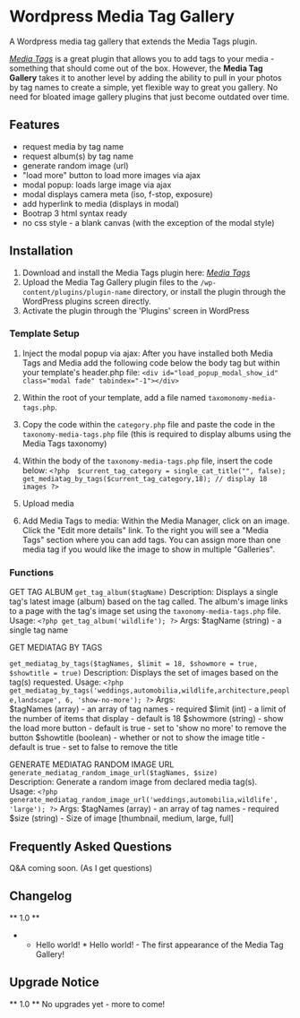 # Wordpress Media Tag Gallery
A Wordpress media tag gallery that extends the Media Tags plugin.

*[Media Tags](https://wordpress.org/plugins/media-tags/ "Media Tags")* is a great plugin that allows you to add 
tags to your media - something that should come out of the box. However, the **Media Tag Gallery** takes it to 
another level by adding the ability to pull in your photos by tag names to create a simple, yet flexible way to 
great you gallery. No need for bloated image gallery plugins that just become outdated over time. 

## Features 

- request media by tag name
- request album(s) by tag name
- generate random image (url)
- "load more" button to load more images via ajax
- modal popup: loads large image via ajax
- modal displays camera meta (iso, f-stop, exposure)
- add hyperlink to media (displays in modal)
- Bootrap 3 html syntax ready
- no css style - a blank canvas (with the exception of the modal style)

## Installation

1. Download and install the Media Tags plugin here: *[Media Tags](https://wordpress.org/plugins/media-tags/ "Media Tags")*
2. Upload the Media Tag Gallery plugin files to the `/wp-content/plugins/plugin-name` directory, or install the 
plugin through the WordPress plugins screen directly.
3. Activate the plugin through the 'Plugins' screen in WordPress


### Template Setup

1. Inject the modal popup via ajax: After you have installed both Media Tags and Media add the following code below 
the body tag but within your template's header.php file:    `<div id="load_popup_modal_show_id" class="modal fade" tabindex="-1"></div>`

2. Within the root of your template, add a file named `taxomonomy-media-tags.php`. 
3. Copy the code within the `category.php` file and paste the code in the `taxonomy-media-tags.php` file (this is required to display albums using the Media Tags taxonomy)
4. Within the body of the `taxonomy-media-tags.php` file, insert the code below:    `<?php 
$current_tag_category = single_cat_title("", false);
get_mediatag_by_tags($current_tag_category,18); // display 18 images
?>`
5. Upload media
6. Add Media Tags to media: Within the Media Manager, click on an image. Click the "Edit more details" link. To the 
right you will see a "Media Tags" section where you can add tags. You can assign more than one media tag if you would like the image to show in multiple "Galleries".

### Functions

GET TAG ALBUM    `get_tag_album($tagName)`    Description: Displays a single tag's latest image (album) based on the tag called. The album's image links to a page with the tag's image set using the `taxonomy-media-tags.php` file.    Usage: `<?php get_tag_album('wildlife'); ?>`    Args:    $tagName (string) - a single tag name    

GET MEDIATAG BY TAGS

`get_mediatag_by_tags($tagNames, $limit = 18, $showmore = true, $showtitle = true)`
Description: Displays the set of images based on the tag(s) requested.
Usage: `<?php get_mediatag_by_tags('weddings,automobilia,wildlife,architecture,people,landscape', 6, 'show-no-more'); ?>`    Args:<br />
$tagNames (array) - an array of tag names - required
$limit (int) - a limit of the number of items that display - default is 18
$showmore (string) - show the load more button - default is true - set to 'show no more' to remove the button
$showtitle (boolean) - whether or not to show the image title - default is true - set to false to remove the title

GENERATE MEDIATAG RANDOM IMAGE URL        
`generate_mediatag_random_image_url($tagNames, $size)`    
Description: Generate a random image from declared media tag(s).    
Usage: `<?php generate_mediatag_random_image_url('weddings,automobilia,wildlife', 'large'); ?>`
Args:    $tagNames (array) - an array of tag names - required    $size (string) - Size of image [thumbnail, medium, large, full] 

## Frequently Asked Questions

Q&A coming soon. (As I get questions)

## Changelog

** 1.0 **
- * Hello world! * Hello world! - The first appearance of the Media Tag Gallery!

## Upgrade Notice

** 1.0 **
No upgrades yet - more to come!

